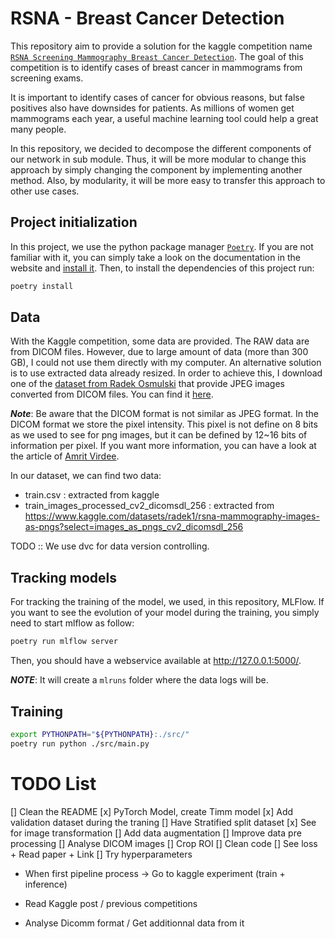 # RSNA - Breast Cancer Detection 

This repository aim to provide a solution for the kaggle competition name [`RSNA Screening Mammography Breast Cancer Detection`](https://www.kaggle.com/competitions/rsna-breast-cancer-detection). The goal of this competition is to identify cases of breast cancer in mammograms from screening exams. 

It is important to identify cases of cancer for obvious reasons, but false positives also have downsides for patients. As millions of women get mammograms each year, a useful machine learning tool could help a great many people.

In this repository, we decided to decompose the different components of our network in sub module. Thus, it will be more modular to change this approach by simply changing the component by implementing another method. Also, by modularity, it will be more easy to transfer this approach to other use cases.

## Project initialization

In this project, we use the python package manager [`Poetry`](https://python-poetry.org/). If you are not familiar with it, you can simply take a look on the documentation in the website and [install it](https://python-poetry.org/docs/#installing-with-the-official-installer). Then, to install the dependencies of this project run:

```bash
poetry install
```

## Data

With the Kaggle competition, some data are provided. The RAW data are from DICOM files. However, due to large amount of data (more than 300 GB), I could not use them directly with my computer. An alternative solution is to use extracted data already resized. In order to achieve this, I download one of the [dataset from Radek Osmulski](https://www.kaggle.com/competitions/rsna-breast-cancer-detection/discussion/369282) that provide JPEG images converted from DICOM files. You can find it [here](https://www.kaggle.com/datasets/radek1/rsna-mammography-images-as-pngs?select=images_as_pngs_cv2_dicomsdl_256).

*__Note__*: Be aware that the DICOM format is not similar as JPEG format. In the DICOM format we store the pixel intensity. This pixel is not define on 8 bits as we used to see for png images, but it can be defined by 12~16 bits of information per pixel. If you want more information, you can have a look at the article of [Amrit Virdee](https://towardsdatascience.com/a-matter-of-grayscale-understanding-dicom-windows-1b44344d92bd).


In our dataset, we can find two data:
- train.csv : extracted from kaggle
- train_images_processed_cv2_dicomsdl_256 : extracted from https://www.kaggle.com/datasets/radek1/rsna-mammography-images-as-pngs?select=images_as_pngs_cv2_dicomsdl_256


TODO :: We use dvc for data version controlling.

## Tracking models

For tracking the training of the model, we used, in this repository, MLFlow. If you want to see the evolution of your model during the training, you simply need to start mlflow as follow:

```bash
poetry run mlflow server
```

Then, you should have a webservice available at http://127.0.0.1:5000/.

*__NOTE__*: It will create a `mlruns` folder where the data logs will be.
 

## Training 


```bash
export PYTHONPATH="${PYTHONPATH}:./src/"
poetry run python ./src/main.py
```


# TODO List

[] Clean the README
[x] PyTorch Model, create Timm model
[x] Add validation dataset during the traning
[] Have Stratified split dataset
[x] See for image transformation 
[] Add data augmentation 
[] Improve data pre processing 
[] Analyse DICOM images
[] Crop ROI
[] Clean code
[] See loss + Read paper + Link
[] Try hyperparameters

- When first pipeline process -> Go to kaggle experiment (train + inference)
- Read Kaggle post / previous competitions 

- Analyse Dicomm format / Get additionnal data from it



